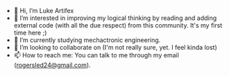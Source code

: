 - 👋 Hi, I’m Luke Artifex
- 👀 I’m interested in improving my logical thinking by reading and adding external code (with all the due respect) from this community. It's my first time here ;)
- 🌱 I’m currently studying mechactronic engineering. 
- 💞️ I’m looking to collaborate on (I'm not really sure, yet. I feel kinda lost)
- 📫 How to reach me: You can talk to me through my email (rogersled24@gmail.com).

<!---
LordArtifex24/LordArtifex24 is a ✨ special ✨ repository because its `README.md` (this file) appears on your GitHub profile.
You can click the Preview link to take a look at your changes.
--->
